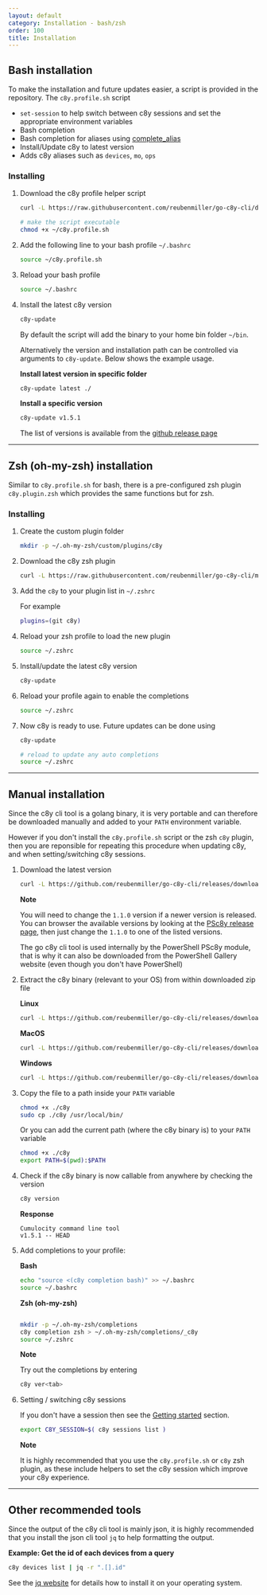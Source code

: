 ```yaml
---
layout: default
category: Installation - bash/zsh
order: 100
title: Installation
---
```


## Bash installation

To make the installation and future updates easier, a script is provided in the repository. The `c8y.profile.sh` script 

* `set-session` to help switch between c8y sessions and set the appropriate environment variables
* Bash completion
* Bash completion for aliases using [complete_alias](https://raw.githubusercontent.com/cykerway/complete-alias/master/complete_alias)
* Install/Update c8y to latest version
* Adds c8y aliases such as `devices`, `mo`, `ops`

### Installing

1. Download the c8y profile helper script

    ```sh
    curl -L https://raw.githubusercontent.com/reubenmiller/go-c8y-cli/develop/tools/bash/c8y.profile.sh -o ~/c8y.profile.sh

    # make the script executable
    chmod +x ~/c8y.profile.sh
    ```

2. Add the following line to your bash profile `~/.bashrc`

    ```sh
    source ~/c8y.profile.sh
    ```

3. Reload your bash profile

    ```sh
    source ~/.bashrc
    ```

4. Install the latest c8y version

    ```sh
    c8y-update
    ```

    By default the script will add the binary to your home bin folder `~/bin`.

    Alternatively the version and installation path can be controlled via arguments to `c8y-update`. Below shows the example usage.

    **Install latest version in specific folder**

    ```sh
    c8y-update latest ./
    ```

    **Install a specific version**

    ```sh
    c8y-update v1.5.1
    ```

    The list of versions is available from the [github release page](https://github.com/reubenmiller/go-c8y-cli/releases)

---

## Zsh (oh-my-zsh) installation

Similar to `c8y.profile.sh` for bash, there is a pre-configured zsh plugin `c8y.plugin.zsh` which provides the same functions but for zsh.

### Installing

1. Create the custom plugin folder

    ```sh
    mkdir -p ~/.oh-my-zsh/custom/plugins/c8y
    ```

2. Download the c8y zsh plugin

    ```sh
    curl -L https://raw.githubusercontent.com/reubenmiller/go-c8y-cli/master/tools/bash/c8y.plugin.zsh -o ~/.oh-my-zsh/custom/plugins/c8y/c8y.plugin.zsh

    ```

3. Add the `c8y` to your plugin list in `~/.zshrc`

    For example

    ```sh
    plugins=(git c8y)
    ```

4. Reload your zsh profile to load the new plugin

    ```sh
    source ~/.zshrc
    ```

5. Install/update the latest c8y version

    ```sh
    c8y-update
    ```

6. Reload your profile again to enable the completions

    ```sh
    source ~/.zshrc
    ```

7. Now c8y is ready to use. Future updates can be done using

    ```sh
    c8y-update

    # reload to update any auto completions
    source ~/.zshrc
    ```

---

## Manual installation

Since the c8y cli tool is a golang binary, it is very portable and can therefore be downloaded manually and added to your `PATH` environment variable.

However if you don't install the `c8y.profile.sh` script or the zsh `c8y` plugin, then you are reponsible for repeating this procedure when updating c8y, and when setting/switching c8y sessions.

1. Download the latest version

    ```sh
    curl -L https://github.com/reubenmiller/go-c8y-cli/releases/download/latest/c8y.windows.exe -o c8y
    ```

    **Note**

    You will need to change the `1.1.0` version if a newer version is released. You can browser the available versions by looking at the [PSc8y release page](https://www.powershellgallery.com/packages/PSc8y), then just change the `1.1.0` to one of the listed versions.

    The go c8y cli tool is used internally by the PowerShell PSc8y module, that is why it can also be downloaded from the PowerShell Gallery website (even though you don't have PowerShell)

1. Extract the c8y binary (relevant to your OS) from within downloaded zip file

    **Linux**

    ```sh
    curl -L https://github.com/reubenmiller/go-c8y-cli/releases/download/latest/c8y.linux -o ./c8y
    ```

    **MacOS**

    ```sh
    curl -L https://github.com/reubenmiller/go-c8y-cli/releases/download/latest/c8y.macos -o ./c8y
    ```

    **Windows**

    ```sh
    curl -L https://github.com/reubenmiller/go-c8y-cli/releases/download/latest/c8y.windows.exe -o ./c8y
    ```


1. Copy the file to a path inside your `PATH` variable

    ```sh
    chmod +x ./c8y
    sudo cp ./c8y /usr/local/bin/
    ```

    Or you can add the current path (where the c8y binary is) to your `PATH` variable

    ```sh
    chmod +x ./c8y
    export PATH=$(pwd):$PATH
    ```

1. Check if the c8y binary is now callable from anywhere by checking the version

    ```sh
    c8y version
    ```

    **Response**

    ```plaintext
    Cumulocity command line tool
    v1.5.1 -- HEAD
    ```

1. Add completions to your profile:

    **Bash**

    ```sh
    echo "source <(c8y completion bash)" >> ~/.bashrc
    source ~/.bashrc
    ```

    **Zsh (oh-my-zsh)**

    ```sh

    mkdir -p ~/.oh-my-zsh/completions
    c8y completion zsh > ~/.oh-my-zsh/completions/_c8y
    source ~/.zshrc
    ```

    **Note**

    Try out the completions by entering

    ```sh
    c8y ver<tab>
    ```

1. Setting / switching c8y sessions

    If you don't have a session then see the [Getting started](https://reubenmiller.github.io/go-c8y-cli/docs/2-getting-started-bash/) section.

    ```sh
    export C8Y_SESSION=$( c8y sessions list )
    ```

    **Note**

    It is highly recommended that you use the `c8y.profile.sh` or `c8y` zsh plugin, as these include helpers to set the c8y session which improve your c8y experience.

---

## Other recommended tools

Since the output of the c8y cli tool is mainly json, it is highly recommended that you install the json cli tool `jq` to help formatting the output.

**Example: Get the id of each devices from a query**

```sh
c8y devices list | jq -r ".[].id"
```

See the [jq website](https://stedolan.github.io/jq/download/) for details how to install it on your operating system.
